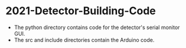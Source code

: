 # 2021-Detector-Building-Code
* The python directory contains code for the detector's serial monitor GUI.
* The src and include directories contain the Arduino code.
